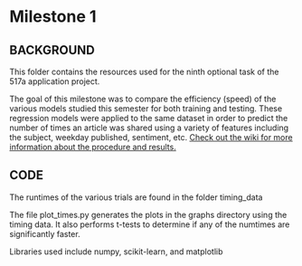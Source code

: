 Milestone 1
===========


BACKGROUND
------

This folder contains the resources used for the ninth optional task of the 517a application project. 

The goal of this milestone was to compare the efficiency (speed) of the various models studied this semester for both training and testing. These regression models were applied to the same dataset in order to predict the number of times an article was shared using a variety of features including the subject, weekday published, sentiment, etc. [Check out the wiki for more information about the procedure and results.](https://github.com/jlandman/CSE517A-Application-Project/wiki/Optional-Task-9:-Efficiency)

CODE
------

The runtimes of the various trials are found in the folder timing_data

The file plot_times.py generates the plots in the graphs directory using the timing data. It also performs t-tests to determine if any of the numtimes are significantly faster.

Libraries used include numpy, scikit-learn, and matplotlib



